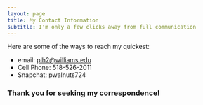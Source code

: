 ```yaml
---
layout: page
title: My Contact Information
subtitle: I'm only a few clicks away from full communication
---
```


Here are some of the ways to reach my quickest:

- email: plh2@williams.edu
- Cell Phone: 518-526-2011
- Snapchat: pwalnuts724

### Thank you for seeking my correspondence!
